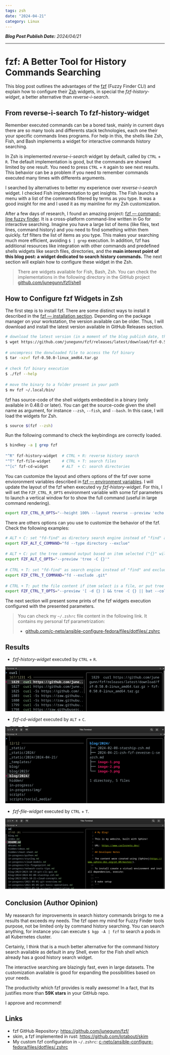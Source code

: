 ```yaml
---
tags: zsh
date: "2024-04-21"
category: Linux
---
```


*__Blog Post Publish Date:__ 2024/04/21*

---

# fzf: A Better Tool for History Commands Searching

This blog post outlines the advantages of the [fzf](https://github.com/junegunn/fzf) (Fuzzy Finder CLI) and explain how to configure their [Zsh](https://www.zsh.org/) widgets, in special the _fzf-history-widget_, a better alternative than _reverse-i-search_.

## From __reverse-i-search__ To __fzf-history-widget__

Remember executed commands can be a bored task, mainly in current days there are so many tools and differents stack technologies, each one their your specific commands lines programs. For help in this, the shells like Zsh, Fish, and Bash implements a widget for interactive commands history searching.

In Zsh is implemented _reverse-i-search_ widget by default, called by `CTRL` + `R`. The default implementation is good, but the commands are showed limited by one result. You need to press `CTRL` + `R` again to see next results. This behavior can be a problem if you need to remember commands executed many times with differents arguments.

I searched by alternatives to better my experience over _reverse-i-search_ widget. I checked Fish implementation to get insights. The Fish launchs a menu with a list of the commands filtered by terms as you type. It was a good insight for me and I used it as my mainline for my Zsh customization.

After a few days of research, I found an amazing project: [fzf — command-line fuzzy finder](https://github.com/junegunn/fzf). It is a cross-platform command-line written in Go for interactive searching. Imagine you have a large list of items (like files, text lines, command history) and you need to find something within them quickly. fzf filters the list of items as you type. This makes your searching much more efficient, avoiding `$ | grep` execution. In addition, fzf has additional resources like integration with other commands and predefined shells widgets like search files, directories, and the __main interest point of this blog post: a widget dedicated to search history commands.__ The next section will explain how to configure these widget in the Zsh.

> <i class="fa-solid fa-circle-info"></i> There are widgets available for Fish, Bash, Zsh. You can check the implementations in the following directory in the GitHub project [github.com/junegunn/fzf/shell](https://github.com/junegunn/fzf/tree/master/shell)

## How to Configure fzf Widgets in Zsh

The first step is to install fzf. There are some distinct ways to install it described in the [fzf — installation section](https://github.com/junegunn/fzf/tree/master?tab=readme-ov-file#installation). Depending on the package manager on your workstation, the version available can be older. Thus, I will download and install the latest version available in GitHub Releases section.

```bash
# download the latest version (in a moment of the blog publish date, the latest version is 0.50.0)
$ wget https://github.com/junegunn/fzf/releases/latest/download/fzf-0.50.0-linux_amd64.tar.gz

# uncompress the donwloaded file to access the fzf binary
$ tar -xzvf fzf-0.50.0-linux_amd64.tar.gz

# check fzf binary execution
$ ./fzf --help

# move the binary to a folder present in your path
$ mv fzf ~/.local/bin/
```

fzf has source-code of the shell widgets embedded in a binary (only available in 0.48.0 or later). You can get the source-code given the shell name as argument, for instance `--zsh`, `--fish`, and `--bash`. In this case, I will load the widgets for Zsh.

```bash
$ source $(fzf --zsh)
```

Run the following command to check the keybindings are correctly loaded.

```bash
$ bindkey -a | grep fzf

"^R" fzf-history-widget  # CTRL + R: reverse history search
"^T" fzf-file-widget     # CTRL + T: search files
"^[c" fzf-cd-widget      # ALT  + C: search directories
```

You can customize the layout and others options of the fzf over some envioronment variables described in [fzf — environment variables](https://github.com/junegunn/fzf?tab=readme-ov-file#environment-variables--aliases). I will update the layout of the fzf when executed vy _fzf-history-widget_. For this, I will set the `FZF_CTRL_R_OPTS` environment variable with some fzf parameters to launch a vertical window for to show the full command (useful in large command rendering).

```bash
export FZF_CTRL_R_OPTS="--height 100% --layout reverse --preview 'echo {}' --preview-window=wrap"
```

There are others options can you use to customize the behavior of the fzf. Check the following examples:

```bash
# ALT + C: set "fd-find" as directory search engine instead of "find" and exclude venv of the results during searching
export FZF_ALT_C_COMMAND="fd --type directory --exclue"

# ALT + C: put the tree command output based on item selected ("{}" will be replaced by item selected in fzf execution runtime)
export FZF_ALT_C_OPTS="--preview 'tree -C {}'"

# CTRL + T: set "fd-find" as search engine instead of "find" and exclude .git for the results
export FZF_CTRL_T_COMMAND="fd --exclude .git"

# CTRL + T: put the file content if item select is a file, or put tree command output if item selected is directory
export FZF_CTRL_T_OPTS="--preview '[ -d {} ] && tree -C {} || bat --color=always --style=numbers {}'"
```

The next section will present some prints of the fzf widgets execution configured with the presented parameters.

> You can check my `~/.zshrc` file content in the following link. It contains my personal fzf parametrization:
> - <i class="fab fa-github"></i> [github.com/c-neto/ansible-configure-fedora/files/dotfiles/.zshrc](https://github.com/c-neto/ansible-configure-fedora/blob/main/files/dotfiles/.zshrc)

## Results

- _fzf-history-widget_ executed by `CTRL` + `R`.

![](/_static/2024/2024-04-21/results-1.png)

- _fzf-cd-widget_ executed by `ALT` + `C`.

![](/_static/2024/2024-04-21/results-2.png)

- _fzf-file-widget_ executed by `CTRL` + `T`.

![](/_static/2024/2024-04-21/results-3.png)


## Conclusion (Author Opinion)

My reasearch for improvements in search history commands brings to me a results that exceeds my needs. The fzf open my mind for Fuzzy Finder tools purpose, not be limited only by command history searching. You can search anything, for instance you can execute `$ kgp -A | fzf` to search a pods in all Kubernetes cluster.

Certainly, I think that is a much better alternative for the command history search available as default in any Shell, even for the Fish shell which already has a good history search widget.

The interactive searching are blazingly fast, even in large datasets. The customization available is good for expanding the possibilities based on your needs.

The productivity which fzf provides is really awesome! In a fact, that its justifies more than __59K stars__ in your GitHub repo.

I approve and recommend!

## Links

- fzf GitHub Repository: <https://github.com/junegunn/fzf/>
- skim, a fzf implemented in rust: <https://github.com/lotabout/skim>
- My custom fzf configuration in `~/.zshrc`: <i class="fab fa-github"></i> [c-neto/ansible-configure-fedora/files/dotfiles/.zshrc](https://github.com/c-neto/ansible-configure-fedora/tree/main/files/dotfiles/.zshrc)
